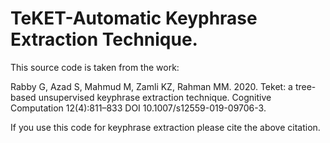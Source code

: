 # TeKET-Automatic Keyphrase Extraction Technique.

This source code is taken from the work:

Rabby G, Azad S, Mahmud M, Zamli KZ, Rahman MM. 2020. Teket: a tree-based unsupervised keyphrase extraction technique. Cognitive Computation 12(4):811–833 DOI 10.1007/s12559-019-09706-3.

If you use this code for keyphrase extraction please cite the above citation.
